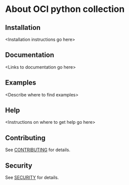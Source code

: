 # About OCI python  collection

## Installation
&lt;Installation instructions go here&gt;

## Documentation
&lt;Links to documentation go here&gt;

## Examples
&lt;Describe where to find examples&gt;

## Help
&lt;Instructions on where to get help go here&gt;

## Contributing
See [CONTRIBUTING](./CONTRIBUTING.md) for details.

## Security
See [SECURITY](./SECURITY.md) for details.
